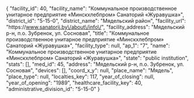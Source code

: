 {
    "facility_id": 40,
    "facility_name": "Коммунальное производственное унитарное предприятие «Минскхлебпром» Санаторий «Журавушка»",
    "district_id": "5-15-0",
    "district_name": "Мядельский район",
    "facility_url": "https:\/\/www.sanatorij.by\/about\/info\/",
    "facility_address": "Мядельский р-н, п.о. Зубренок, ул. Сосновая",
    "title": "Коммунальное производственное унитарное предприятие «Минскхлебпром» Санаторий «Журавушка»",
    "facility_type": null,
    "ap_1": "7",
    "name": "Коммунальное производственное унитарное предприятие «Минскхлебпром» Санаторий «Журавушка»",
    "state": "public institution",
    "stats": [],
    "med_id": 45,
    "address": "Мядельский р-н, п.о. Зубренок, ул. Сосновая",
    "devices": [],
    "coord_x_y": null,
    "place_name": "Мядель",
    "place_type": null,
    "localties_key": 117,
    "year_of_closing": null,
    "year_of_opening": "1989",
    "healthcare_facility_key": 40,
    "administrative_division_id": "5-15-0"
}